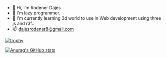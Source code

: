 - 👋 Hi, I’m Rodener Dajes
- 👀 I'm lazy programmer.
- 🌱 I'm currently learning 3d world to use in Web development using three js and r3f..
- 📫 dajesrodener8@gmail.com


[![trophy](https://github-profile-trophy.vercel.app/?username=InfoSysRodener&theme=onedark)](https://github.com/InfoSysRodener/github-profile-trophy)

[![Anurag's GitHub stats](https://github-readme-stats.vercel.app/api?username=InfoSysRodener)](https://github.com/InfoSysRodener/github-readme-stats)
<!---
InfoSysRodener/InfoSysRodener is a ✨ special ✨ repository because its `README.md` (this file) appears on your GitHub profile.
You can click the Preview link to take a look at your changes.
--->
